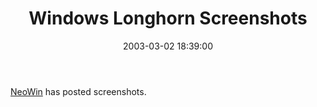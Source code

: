 ﻿---
layout: post
title: "Windows Longhorn Screenshots"
comments: false
date: 2003-03-02 18:39:00
updated: 2004-05-05 14:23:00
categories:
 - Technology
subtext-id: df5e6ad5-bbb8-4229-bdac-f493efd3ac17
alias: /blog/Windows-Longhorn-Screenshots.aspx
---


[NeoWin](http://www.neowin.net/comments.php?id=9747&category=main) has posted screenshots.
